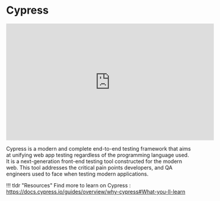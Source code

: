 # Cypress

<iframe width="560" height="315" src="https://www.youtube.com/embed/jX3v3N6oN5M" title="YouTube video player" frameborder="0" allow="accelerometer; autoplay; clipboard-write; encrypted-media; gyroscope; picture-in-picture" allowfullscreen></iframe>


Cypress is a modern and complete end-to-end testing framework that aims at unifying web app testing regardless of the programming language used. It is a next-generation front-end testing tool constructed for the modern web. This tool addresses the critical pain points developers, and QA engineers used to face when testing modern applications.




!!! tldr "Resources"
    Find more to learn on Cypress : <a target="_blank" href="https://docs.cypress.io/guides/overview/why-cypress#What-you-ll-learn">https://docs.cypress.io/guides/overview/why-cypress#What-you-ll-learn</a>